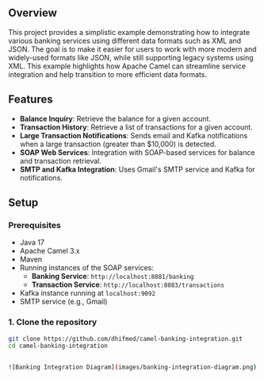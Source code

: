 ## Overview

This project provides a simplistic example demonstrating how to integrate various banking services using different data formats such as XML and JSON. The goal is to make it easier for users to work with more modern and widely-used formats like JSON, while still supporting legacy systems using XML. This example highlights how Apache Camel can streamline service integration and help transition to more efficient data formats.

## Features
- **Balance Inquiry**: Retrieve the balance for a given account.
- **Transaction History**: Retrieve a list of transactions for a given account.
- **Large Transaction Notifications**: Sends email and Kafka notifications when a large transaction (greater than $10,000) is detected.
- **SOAP Web Services**: Integration with SOAP-based services for balance and transaction retrieval.
- **SMTP and Kafka Integration**: Uses Gmail's SMTP service and Kafka for notifications.

## Setup

### Prerequisites
- Java 17
- Apache Camel 3.x
- Maven
- Running instances of the SOAP services:
  - **Banking Service**: `http://localhost:8081/banking`
  - **Transaction Service**: `http://localhost:8083/transactions`
- Kafka instance running at `localhost:9092`
- SMTP service (e.g., Gmail)

### 1. Clone the repository

```bash
git clone https://github.com/dhifmed/camel-banking-integration.git
cd camel-banking-integration


![Banking Integration Diagram](images/banking-integration-diagram.png)
